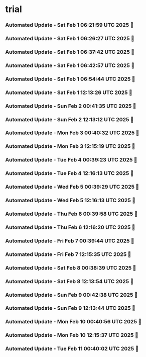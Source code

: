 # trial

### Automated Update - Sat Feb  1 06:21:59 UTC 2025 🚀


### Automated Update - Sat Feb  1 06:26:27 UTC 2025 🚀


### Automated Update - Sat Feb  1 06:37:42 UTC 2025 🚀


### Automated Update - Sat Feb  1 06:42:57 UTC 2025 🚀


### Automated Update - Sat Feb  1 06:54:44 UTC 2025 🚀


### Automated Update - Sat Feb  1 12:13:26 UTC 2025 🚀


### Automated Update - Sun Feb  2 00:41:35 UTC 2025 🚀


### Automated Update - Sun Feb  2 12:13:12 UTC 2025 🚀


### Automated Update - Mon Feb  3 00:40:32 UTC 2025 🚀


### Automated Update - Mon Feb  3 12:15:19 UTC 2025 🚀


### Automated Update - Tue Feb  4 00:39:23 UTC 2025 🚀


### Automated Update - Tue Feb  4 12:16:13 UTC 2025 🚀


### Automated Update - Wed Feb  5 00:39:29 UTC 2025 🚀


### Automated Update - Wed Feb  5 12:16:13 UTC 2025 🚀


### Automated Update - Thu Feb  6 00:39:58 UTC 2025 🚀


### Automated Update - Thu Feb  6 12:16:20 UTC 2025 🚀


### Automated Update - Fri Feb  7 00:39:44 UTC 2025 🚀


### Automated Update - Fri Feb  7 12:15:35 UTC 2025 🚀


### Automated Update - Sat Feb  8 00:38:39 UTC 2025 🚀


### Automated Update - Sat Feb  8 12:13:54 UTC 2025 🚀


### Automated Update - Sun Feb  9 00:42:38 UTC 2025 🚀


### Automated Update - Sun Feb  9 12:13:44 UTC 2025 🚀


### Automated Update - Mon Feb 10 00:40:56 UTC 2025 🚀


### Automated Update - Mon Feb 10 12:15:37 UTC 2025 🚀


### Automated Update - Tue Feb 11 00:40:02 UTC 2025 🚀
